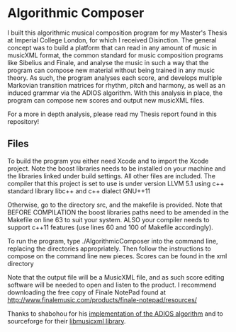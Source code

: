 Algorithmic Composer
======

I built this algorithmic musical composition program for my Master's Thesis at Imperial College London, for which I received Disinction. The general concept was to build a platform that can read in any amount of music in musicXML format, the common standard for music composition programs like Sibelius and Finale, and analyse the music in such a way that the program can compose new material without being trained in any music theory. As such, the program analyses each score, and develops multiple Markovian transition matrices for rhythm, pitch and harmony, as well as an induced grammar via the ADIOS algorithm. With this analysis in place, the program can compose new scores and output new musicXML files.

For a more in depth analysis, please read my Thesis report found in this repository!


Files
-----

To build the program you either need Xcode and to import the Xcode project. Note the boost libraries needs to be installed on your machine and the libraries linked under build settings. All other files are included. The compiler that this project is set to use is under version LLVM 5.1 using c++ standard library libc++ and c++ dialect GNU++11
 
Otherwise, go to the directory src, and the makefile is provided. Note that BEFORE COMPILATION the boost libraries paths need to be amended in the Makefile on line 63 to suit your system. ALSO your compiler needs to support c++11 features (use lines 60 and 100 of Makefile accordingly). 
 
To run the program, type ./AlgorithmicComposer <inputdirectory> <outputdirectory> into the command line, replacing the directories appropriately. Then follow the instructions to compose on the command line new pieces. Scores can be found in the xml directory

Note that the output file will be a MusicXML file, and as such score editing software will be needed to open and listen to the product. I recommend downloading the free copy of Finale NotePad found at http://www.finalemusic.com/products/finale-notepad/resources/

Thanks to shabohou for his [implementation of the ADIOS algorithm](https://github.com/shaobohou/madios) and to sourceforge for their [libmusicxml library](http://libmusicxml.sourceforge.net). 


